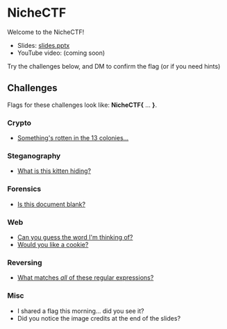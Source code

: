 # NicheCTF

Welcome to the NicheCTF!
* Slides: [slides.pptx](slides)
* YouTube video: (coming soon)

Try the challenges below, and DM to confirm the flag (or if you need hints)

## Challenges
Flags for these challenges look like: **NicheCTF{** ... **}**.  
### Crypto
* [Something's rotten in the 13 colonies...](challenges/code.txt)

### Steganography
* [What is this kitten hiding?](challenges/kitten.png)

### Forensics
* [Is this document blank?](challenges/blank.docx)

### Web
* [Can you guess the word I'm thinking of?](challenges/guess.html)
* [Would you like a cookie?](challenges/cookie.html)

### Reversing
* [What matches *all* of these regular expressions?](challenges/match.html)

### Misc
* I shared a flag this morning... did you see it?
* Did you notice the image credits at the end of the slides?
